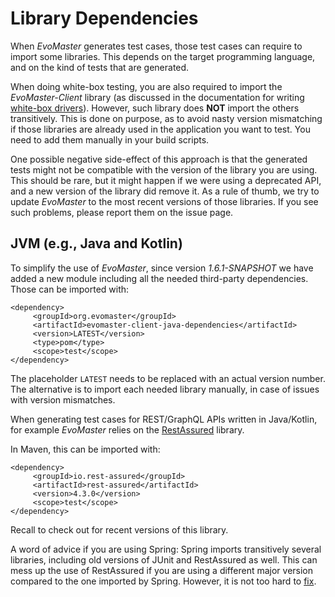 # Library Dependencies

When *EvoMaster* generates test cases, those test cases can require 
to import some libraries. 
This depends on the target programming language, and on the kind of tests
that are generated. 

When doing white-box testing, you are also required to import the
*EvoMaster-Client* library (as discussed in the documentation for writing 
[white-box drivers](write_driver.md)).
However, such library does **NOT** import the others transitively.
This is done on purpose, as to avoid nasty version mismatching if those
libraries are already used in the application you want to test.
You need to add them manually in your build scripts. 

One possible negative side-effect of this approach is that the generated
tests might not be compatible with the version of the library you
are using.
This should be rare, but it might happen if we were using a deprecated API, and a new version
of the library did remove it. 
As a rule of thumb, we try to update *EvoMaster* to the most recent
versions of those libraries.
If you see such problems, please report them on the issue page.


## JVM (e.g., Java and Kotlin)    

To simplify the use of *EvoMaster*, since version *1.6.1-SNAPSHOT* we have added a new module including all the needed third-party dependencies. 
Those can be imported with:

```
<dependency>
     <groupId>org.evomaster</groupId>
     <artifactId>evomaster-client-java-dependencies</artifactId>
     <version>LATEST</version>
     <type>pom</type>
     <scope>test</scope>
</dependency>
```
The placeholder `LATEST` needs to be replaced with an actual version number.
The alternative is to import each needed library manually, in case of issues with version mismatches.


When generating test cases for REST/GraphQL APIs written in Java/Kotlin, for example 
*EvoMaster* relies on the [RestAssured](https://github.com/rest-assured/rest-assured)
library.

In Maven, this can be imported with:
```
<dependency>
     <groupId>io.rest-assured</groupId>
     <artifactId>rest-assured</artifactId>
     <version>4.3.0</version>
     <scope>test</scope>
</dependency>
```
Recall to check out for recent versions of this library.

A word of advice if you are using Spring: Spring imports transitively
several libraries, including old versions of JUnit and RestAssured
as well. This can mess up the use of RestAssured if you are using 
a different major version compared to the one imported by Spring.
However, it is not too hard to [fix](https://stackoverflow.com/questions/44993615/java-lang-noclassdeffounderror-io-restassured-mapper-factory-gsonobjectmapperfa). 


